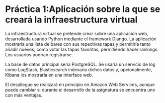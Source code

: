 # Práctica 1:Aplicación sobre la que se creará la infraestructura virtual
La infraestructura virtual se pretende crear sobre una aplicación web, desarrollada usando Python mediante el framework Django. La aplicación mostraría una lista de bares con sus repectivas tapas y permitiría tanto añadir nuevos, como votar las tapas favoritas, permitiendo hacer rankings. Los usuarios podrían registrarse.

La base de datos principal sería PostgreSQL. Se usaría un servicio de log como LogStash, Elasticsearch indexaría dichos datos y, opcionalmente, Kibana los mostraría en una interface web.

El despliegue se realizará en principio en Amazon Web Services, aunque puede cambiar si durante el desarrollo de la asignatura se encuentra uno con más ventajas.
